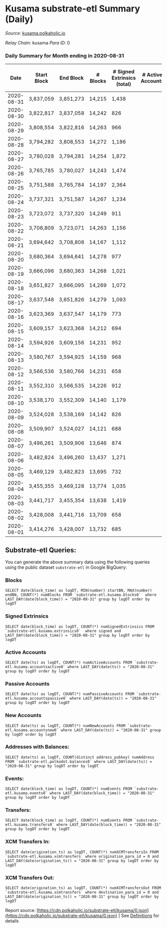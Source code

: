 # Kusama substrate-etl Summary (Daily)

_Source_: [kusama.polkaholic.io](https://kusama.polkaholic.io)

*Relay Chain*: kusama
*Para ID*: 0



### Daily Summary for Month ending in 2020-08-31


| Date | Start Block | End Block | # Blocks | # Signed Extrinsics (total) | # Active Accounts | # Passive | # New | # Addresses with Balances | # Events | # Transfers | # XCM Transfers In | # XCM Transfers Out | Issues | 
| ---- | ----------- | --------- | -------- | --------------------------- | ----------------- | --------- | ----- | ------------------------- | -------- | ----------- | ------------------ | ------------------- | ------ |
| 2020-08-31 | 3,837,059 | 3,851,273 | 14,215 | 1,438 |  |  |  | 17,828 | 80,706 | 542 ($259,746,109.97) |   |   |  |
| 2020-08-30 | 3,822,817 | 3,837,058 | 14,242 | 826 |  |  |  |  | 72,513 | 267 ($16,469,239.73) |   |   |  |
| 2020-08-29 | 3,808,554 | 3,822,816 | 14,263 | 966 |  |  |  |  | 67,420 | 367 ($37,443,717.08) |   |   |  |
| 2020-08-28 | 3,794,282 | 3,808,553 | 14,272 | 1,186 |  |  |  |  | 77,360 | 392 ($17,488,532.40) |   |   |  |
| 2020-08-27 | 3,780,028 | 3,794,281 | 14,254 | 1,872 |  |  |  |  | 71,113 | 802 ($52,629,424.50) |   |   |  |
| 2020-08-26 | 3,765,785 | 3,780,027 | 14,243 | 1,474 |  |  |  |  | 80,601 | 626 ($92,713,606.80) |   |   |  |
| 2020-08-25 | 3,751,588 | 3,765,784 | 14,197 | 2,364 |  |  |  |  | 77,011 | 1,134 ($117,066,373.31) |   |   |  |
| 2020-08-24 | 3,737,321 | 3,751,587 | 14,267 | 1,234 |  |  |  |  | 70,474 | 541 ($54,863,039.56) |   |   |  |
| 2020-08-23 | 3,723,072 | 3,737,320 | 14,249 | 911 |  |  |  |  | 66,823 | 309 ($18,722,373.35) |   |   |  |
| 2020-08-22 | 3,708,809 | 3,723,071 | 14,263 | 1,156 |  |  |  |  | 71,049 | 418 ($65,073,660.73) |   |   |  |
| 2020-08-21 | 3,694,642 | 3,708,808 | 14,167 | 1,112 |  |  |  |  | 70,468 | 508 ($48,339,598.18) |   |   |  |
| 2020-08-20 | 3,680,364 | 3,694,641 | 14,278 | 977 |  |  |  |  | 65,574 | 319 ($35,276,127.35) |   |   |  |
| 2020-08-19 | 3,666,096 | 3,680,363 | 14,268 | 1,021 |  |  |  |  | 69,589 | 448 ($37,872,856.46) |   |   |  |
| 2020-08-18 | 3,651,827 | 3,666,095 | 14,269 | 1,072 |  |  |  |  | 71,085 | 412 ($39,845,607.45) |   |   |  |
| 2020-08-17 | 3,637,548 | 3,651,826 | 14,279 | 1,093 |  |  |  |  | 73,825 | 336 ($30,957,751.88) |   |   |  |
| 2020-08-16 | 3,623,369 | 3,637,547 | 14,179 | 773 |  |  |  |  | 62,239 | 292 ($13,033,111.78) |   |   |  |
| 2020-08-15 | 3,609,157 | 3,623,368 | 14,212 | 694 |  |  |  |  | 62,921 | 218 ($18,801,877.28) |   |   |  |
| 2020-08-14 | 3,594,926 | 3,609,156 | 14,231 | 952 |  |  |  |  | 62,623 | 344 ($11,139,243.56) |   |   |  |
| 2020-08-13 | 3,580,767 | 3,594,925 | 14,159 | 968 |  |  |  |  | 71,697 | 252 ($22,946,662.66) |   |   |  |
| 2020-08-12 | 3,566,536 | 3,580,766 | 14,231 | 658 |  |  |  |  | 61,339 | 257 ($15,252,052.69) |   |   |  |
| 2020-08-11 | 3,552,310 | 3,566,535 | 14,226 | 912 |  |  |  |  | 63,509 | 360 ($28,713,644.93) |   |   |  |
| 2020-08-10 | 3,538,170 | 3,552,309 | 14,140 | 1,179 |  |  |  |  | 68,092 | 523 ($78,842,569.34) |   |   |  |
| 2020-08-09 | 3,524,028 | 3,538,169 | 14,142 | 826 |  |  |  |  | 61,378 | 303 ($12,855,368.12) |   |   |  |
| 2020-08-08 | 3,509,907 | 3,524,027 | 14,121 | 688 |  |  |  |  | 61,349 | 277 ($5,371,708.95) |   |   |  |
| 2020-08-07 | 3,496,261 | 3,509,906 | 13,646 | 874 |  |  |  |  | 61,504 | 344 ($14,843,613.72) |   |   |  |
| 2020-08-06 | 3,482,824 | 3,496,260 | 13,437 | 1,271 |  |  |  |  | 62,088 | 656 ($38,782,135.10) |   |   |  |
| 2020-08-05 | 3,469,129 | 3,482,823 | 13,695 | 732 |  |  |  |  | 60,527 | 276 ($14,201,084.03) |   |   |  |
| 2020-08-04 | 3,455,355 | 3,469,128 | 13,774 | 1,035 |  |  |  |  | 67,972 | 267 ($31,534,501.49) |   |   |  |
| 2020-08-03 | 3,441,717 | 3,455,354 | 13,638 | 1,419 |  |  |  |  | 70,724 | 399 ($41,921,888.90) |   |   |  |
| 2020-08-02 | 3,428,008 | 3,441,716 | 13,709 | 658 |  |  |  |  | 59,564 | 283 ($20,639,929.71) |   |   |  |
| 2020-08-01 | 3,414,276 | 3,428,007 | 13,732 | 685 |  |  |  |  | 58,109 | 265 ($23,336,075.62) |   |   |  |

## Substrate-etl Queries:
You can generate the above summary data using the following queries using the public dataset `substrate-etl` in Google BigQuery:


### Blocks
```
SELECT date(block_time) as logDT, MIN(number) startBN, MAX(number) endBN, COUNT(*) numBlocks FROM `substrate-etl.kusama.blocks0`  where LAST_DAY(date(block_time)) = "2020-08-31" group by logDT order by logDT
```


### Signed Extrinsics
```
SELECT date(block_time) as logDT, COUNT(*) numSignedExtrinsics FROM `substrate-etl.kusama.extrinsics0`  where signed and LAST_DAY(date(block_time)) = "2020-08-31" group by logDT order by logDT
```


### Active Accounts
```
SELECT date(ts) as logDT, COUNT(*) numActiveAccounts FROM `substrate-etl.kusama.accountsactive0` where LAST_DAY(date(ts)) = "2020-08-31" group by logDT order by logDT
```


### Passive Accounts
```
SELECT date(ts) as logDT, COUNT(*) numPassiveAccounts FROM `substrate-etl.kusama.accountspassive0` where LAST_DAY(date(ts)) = "2020-08-31" group by logDT order by logDT
```


### New Accounts
```
SELECT date(ts) as logDT, COUNT(*) numNewAccounts FROM `substrate-etl.kusama.accountsnew0` where LAST_DAY(date(ts)) = "2020-08-31" group by logDT order by logDT
```


### Addresses with Balances:
```
SELECT date(ts) as logDT, COUNT(distinct address_pubkey) numAddress FROM `substrate-etl.polkadot.balances0` where LAST_DAY(date(ts)) = "2020-08-31" group by logDT order by logDT
```


### Events:
```
SELECT date(block_time) as logDT, COUNT(*) numEvents FROM `substrate-etl.kusama.events0` where LAST_DAY(date(block_time)) = "2020-08-31" group by logDT order by logDT
```


### Transfers:
```
SELECT date(block_time) as logDT, COUNT(*) numEvents FROM `substrate-etl.kusama.transfers0` where LAST_DAY(date(block_time)) = "2020-08-31" group by logDT order by logDT
```


### XCM Transfers In:
```
SELECT date(origination_ts) as logDT, COUNT(*) numXCMTransfersIn FROM `substrate-etl.kusama.xcmtransfers` where origination_para_id = 0 and LAST_DAY(date(origination_ts)) = "2020-08-31" group by logDT order by logDT
```


### XCM Transfers Out:
```
SELECT date(origination_ts) as logDT, COUNT(*) numXCMTransfersOut FROM `substrate-etl.kusama.xcmtransfers` where destination_para_id = 0 and LAST_DAY(date(origination_ts)) = "2020-08-31" group by logDT order by logDT
```



Report source: [https://cdn.polkaholic.io/substrate-etl/kusama/0.json](https://cdn.polkaholic.io/substrate-etl/kusama/0.json) | See [Definitions](/DEFINITIONS.md) for details
